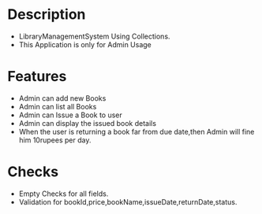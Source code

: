 # Description
  - LibraryManagementSystem Using Collections.
  - This Application is only for Admin Usage
# Features
  - Admin can add new Books
  - Admin can list all Books 
  - Admin can Issue a Book to user
  - Admin can display the issued book details
  - When the user is returning a book far from due date,then Admin will fine him 10rupees per day.
# Checks
  - Empty Checks for all fields.
  - Validation for bookId,price,bookName,issueDate,returnDate,status.
